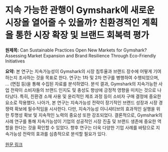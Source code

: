 # 지속 가능한 관행이 Gymshark에 새로운 시장을 열어줄 수 있을까? 친환경적인 계획을 통한 시장 확장 및 브랜드 회복력 평가

**원제목:** Can Sustainable Practices Open New Markets for Gymshark? Assessing Market Expansion and Brand Resilience Through Eco-Friendly Initiatives

**요약:** 본 연구는 지속가능성이 Gymshark의 시장 침투율과 브랜드 장수에 어떻게 기여하는지 조사하는 것을 목표로 한다.  연구는 1차 및 2차 연구를 병행하여 수행되었으며,  … (면접 등)을 통해 수집된 자료를 분석하였다.  분석 결과,  Gymshark의 지속가능한 사업 전략이 소비자들의 브랜드 인지도 및 충성도 향상에 긍정적 영향을 미치는 것으로 나타났다. 특히,  친환경 소재 사용 및 윤리적인 제조 과정 등이  소비자 구매 결정에 중요한 요소로 작용했다.  나아가,  본 연구는 지속가능성 전략이 장기적인 브랜드 성장과 시장 경쟁력 확보에 필수적임을 시사한다.  다만,  지속가능성 이니셔티브의 효과적인 실행을 위한  투명성 확보 및  지속적인 노력의 중요성 또한 강조되었다.  결론적으로,  Gymshark의 사례 연구를 통해 지속가능성이 기업의 성공적인 시장 진출 및 브랜드 생존에 중요한 역할을 한다는 것을 확인할 수 있었다.  향후 연구는 더욱 다양한 기업 사례를 바탕으로  지속가능성 전략의 효과를 심층적으로 분석할 필요가 있다.

[원문 링크](https://www.authorea.com/doi/pdf/10.22541/au.175199917.70956138)
